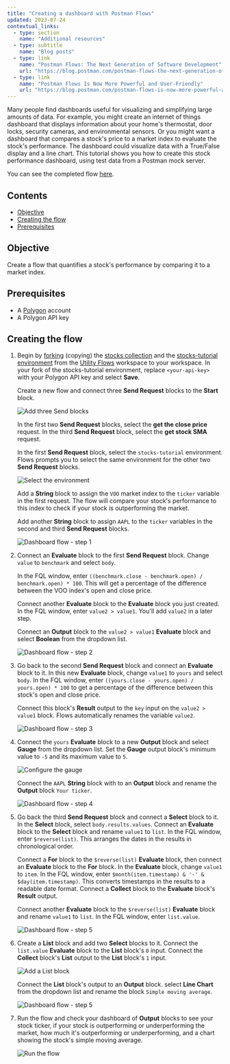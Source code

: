 ```yaml
---
title: "Creating a dashboard with Postman Flows"
updated: 2023-07-24
contextual_links:
  - type: section
    name: "Additional resources"
  - type: subtitle
    name: "Blog posts"
  - type: link
    name: "Postman Flows: The Next Generation of Software Development"
    url: "https://blog.postman.com/postman-flows-the-next-generation-of-software-development/"
  - type: link
    name: "Postman Flows Is Now More Powerful and User-Friendly"
    url: "https://blog.postman.com/postman-flows-is-now-more-powerful-and-user-friendly/"
---
```


Many people find dashboards useful for visualizing and simplifying large amounts of data. For example, you might create an internet of things dashboard that displays information about your home's thermostat, door locks, security cameras, and environmental sensors. Or you might want a dashboard that compares a stock's price to a market index to evaluate the stock's performance. The dashboard could visualize data with a True/False display and a line chart. This tutorial shows you how to create this stock performance dashboard, using test data from a Postman mock server.

You can see the completed flow [here](https://www.postman.com/postman/workspace/utility-flows/flow/64123b57c224290033fcb089).

## Contents

* [Objective](#objective)
* [Creating the flow](#creating-the-flow)
* [Prerequisites](#prerequisites)

## Objective

Create a flow that quantifies a stock's performance by comparing it to a market index.

## Prerequisites

* A [Polygon](https://polygon.io/) account
* A Polygon API key

## Creating the flow

1. Begin by [forking](/docs/collaborating-in-postman/using-version-control/forking-entities/) (copying) the [stocks collection](https://www.postman.com/postman/workspace/utility-flows/collection/23919558-b45b34a3-8289-42f2-98e5-df043c863ea1?action=share&creator=21580188) and the [stocks-tutorial environment](https://www.postman.com/postman/workspace/utility-flows/environment/21580188-07226525-53d7-40ca-b9d3-6cac35c39306) from the [Utility Flows](https://www.postman.com/postman/workspace/utility-flows/overview) workspace to your workspace. In your fork of the stocks-tutorial environment, replace `<your-api-key>` with your Polygon API key and select **Save**.

    Create a new flow and connect three **Send Request** blocks to the **Start** block.

    ![Add three Send blocks](https://assets.postman.com/postman-docs/v10/flows-tut-db-3sends-v10-5.gif)

    In the first two **Send Request** blocks, select the **get the close price** request. In the third **Send Request** block, select the **get stock SMA** request.

    In the first **Send Request** block, select the `stocks-tutorial` environment. Flows prompts you to select the same environment for the other two **Send Request** blocks.

    ![Select the environment](https://assets.postman.com/postman-docs/v10/flows-tut-db-select-environment-v10-1.gif)

    Add a **String** block to assign the `VOO` market index to the `ticker` variable in the first request. The flow will compare your stock's performance to this index to check if your stock is outperforming the market.

    Add another **String** block to assign `AAPL` to the `ticker` variables in the second and third **Send Request** blocks.

    ![Dashboard flow - step 1](https://assets.postman.com/postman-docs/v10/flows-tut-db-step1-v10-1.jpg)

1. Connect an **Evaluate** block to the first **Send Request** block. Change `value` to `benchmark` and select `body`.

    In the FQL window, enter `((benchmark.close - benchmark.open) / benchmark.open) * 100`. This will get a percentage of the difference between the VOO index's open and close price.

    Connect another **Evaluate** block to the **Evaluate** block you just created. In the FQL window, enter `value2 > value1`. You'll add `value2` in a later step.

    Connect an **Output** block to the `value2 > value1` **Evaluate** block and select **Boolean** from the dropdown list.

    ![Dashboard flow - step 2](https://assets.postman.com/postman-docs/v10/flows-tut-db-step2-v10.jpg)

1. Go back to the second **Send Request** block and connect an **Evaluate** block to it. In this new **Evaluate** block, change `value1` to `yours` and select `body`. In the FQL window, enter `((yours.close - yours.open) / yours.open) * 100` to get a percentage of the difference between this stock's open and close price.

    Connect this block's **Result** output to the `key` input on the `value2 > value1` block. Flows automatically renames the variable `value2`.

    ![Dashboard flow - step 3](https://assets.postman.com/postman-docs/v10/flows-tut-db-step3-v10.jpg)

1. Connect the `yours` **Evaluate** block to a new **Output** block and select **Gauge** from the dropdown list. Set the **Gauge** output block's minimum value to `-5` and its maximum value to `5`.

    ![Configure the gauge](https://assets.postman.com/postman-docs/v10/flows-tut-db-configure-gauge-v10.gif)

    Connect the `AAPL` **String** block with to an **Output** block and rename the **Output** block `Your ticker`.

    ![Dashboard flow - step 4](https://assets.postman.com/postman-docs/v10/flows-tut-db-step4-v10.jpg)

1. Go back the third **Send Request** block and connect a **Select** block to it. In the **Select** block, select `body.results.values`. Connect an **Evaluate** block to the **Select** block and rename `value1` to `list`. In the FQL window, enter `$reverse(list)`. This arranges the dates in the results in chronological order.

    Connect a **For** block to the `$reverse(list)` **Evaluate** block, then connect an **Evaluate** block to the **For** block. In the **Evaluate** block, change `value1` to `item`. In the FQL window, enter `$month(item.timestamp) & '-' & $day(item.timestamp)`. This converts timestamps in the results to a readable date format. Connect a **Collect** block to the **Evaluate** block's **Result** output.

    Connect another **Evaluate** block to the `$reverse(list)` **Evaluate** block and rename `value1` to `list`. In the FQL window, enter `list.value`.

    ![Dashboard flow - step 5](https://assets.postman.com/postman-docs/v10/flows-tut-db-step5-v10-1.jpg)

1. Create a **List** block and add two **Select** blocks to it. Connect the `list.value` **Evaluate** block to the **List** block's `0` input. Connect the **Collect** block's **List** output to the **List** block's `1` input.

    ![Add a List block](https://assets.postman.com/postman-docs/v10/flows-tut-db-list-block-v10-2.gif)

    Connect the **List** block's output to an **Output** block. select **Line Chart** from the dropdown list and rename the block `Simple moving average`.

    ![Dashboard flow - step 5](https://assets.postman.com/postman-docs/v10/flows-tut-db-step5-v10-1.jpg)

1. Run the flow and check your dashboard of **Output** blocks to see your stock ticker, if your stock is outperforming or underperforming the market, how much it's outperforming or underperforming, and a chart showing the stock's simple moving average.

    ![Run the flow](https://assets.postman.com/postman-docs/v10/flows-tut-db-run-v10-3.gif)
